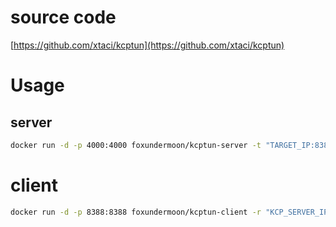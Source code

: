 
# source code

[https://github.com/xtaci/kcptun](https://github.com/xtaci/kcptun)

#  Usage

## server

```bash
docker run -d -p 4000:4000 foxundermoon/kcptun-server -t "TARGET_IP:8388" -l ":4000" -mode fast3 -nocomp -sockbuf 16777217 -dscp 46

``` 

# client

```bash
docker run -d -p 8388:8388 foxundermoon/kcptun-client -r "KCP_SERVER_IP:4000" -l ":8388" -mode fast3 -nocomp -autoexpire 900 -sockbuf 16777217 -dscp 46
```


